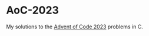 # AoC-2023
 
My solutions to the [Advent of Code 2023](https://adventofcode.com/2023) problems in C.
